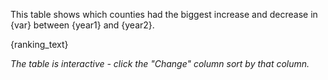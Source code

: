This table shows which counties had the biggest increase and decrease in {var} between {year1} and {year2}.

{ranking_text}

*The table is interactive - click the "Change" column sort by that column.*